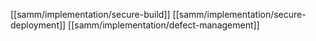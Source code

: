 [[samm/implementation/secure-build]]
[[samm/implementation/secure-deployment]]
[[samm/implementation/defect-management]]